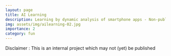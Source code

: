 ```yaml
---
layout: page
title: AI Learning
description: Learning by dynamic analysis of smartphone apps - Non-public
img: assets/img/ailearning-02.jpg
importance: 2
category: fun
---
```


Disclaimer : This is an internal project which may not (yet) be published

